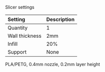 Slicer settings

|Setting        |Description             |
|:--------------|:-----------------------|
|Quantity       |1                       |
|Wall thickness |2mm                     |
|Infill         |20%                     |
|Support        |None                    |


PLA/PETG, 0.4mm nozzle, 0.2mm layer height
